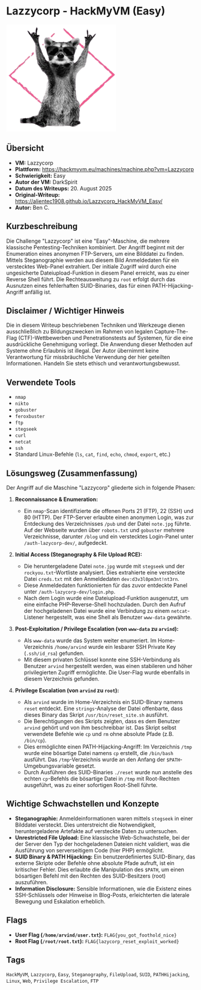 # Lazzycorp - HackMyVM (Easy)
 ![Lazzycorp.png](Lazzycorp.png)

## Übersicht

*   **VM:** Lazzycorp
*   **Plattform:** https://hackmyvm.eu/machines/machine.php?vm=Lazzycorp
*   **Schwierigkeit:** Easy
*   **Autor der VM:** DarkSpirit
*   **Datum des Writeups:** 20. August 2025
*   **Original-Writeup:** https://alientec1908.github.io/Lazzycorp_HackMyVM_Easy/
*   **Autor:** Ben C.

## Kurzbeschreibung

Die Challenge "Lazzycorp" ist eine "Easy"-Maschine, die mehrere klassische Pentesting-Techniken kombiniert. Der Angriff beginnt mit der Enumeration eines anonymen FTP-Servers, um eine Bilddatei zu finden. Mittels Steganographie werden aus diesem Bild Anmeldedaten für ein verstecktes Web-Panel extrahiert. Der initiale Zugriff wird durch eine ungesicherte Dateiupload-Funktion in diesem Panel erreicht, was zu einer Reverse Shell führt. Die Rechteausweitung zu `root` erfolgt durch das Ausnutzen eines fehlerhaften SUID-Binaries, das für einen PATH-Hijacking-Angriff anfällig ist.

## Disclaimer / Wichtiger Hinweis

Die in diesem Writeup beschriebenen Techniken und Werkzeuge dienen ausschließlich zu Bildungszwecken im Rahmen von legalen Capture-The-Flag (CTF)-Wettbewerben und Penetrationstests auf Systemen, für die eine ausdrückliche Genehmigung vorliegt. Die Anwendung dieser Methoden auf Systeme ohne Erlaubnis ist illegal. Der Autor übernimmt keine Verantwortung für missbräuchliche Verwendung der hier geteilten Informationen. Handeln Sie stets ethisch und verantwortungsbewusst.

## Verwendete Tools

*   `nmap`
*   `nikto`
*   `gobuster`
*   `feroxbuster`
*   `ftp`
*   `stegseek`
*   `curl`
*   `netcat`
*   `ssh`
*   Standard Linux-Befehle (`ls`, `cat`, `find`, `echo`, `chmod`, `export`, etc.)

## Lösungsweg (Zusammenfassung)

Der Angriff auf die Maschine "Lazzycorp" gliederte sich in folgende Phasen:

1.  **Reconnaissance & Enumeration:**
    *   Ein `nmap`-Scan identifizierte die offenen Ports 21 (FTP), 22 (SSH) und 80 (HTTP). Der FTP-Server erlaubte einen anonymen Login, was zur Entdeckung des Verzeichnisses `/pub` und der Datei `note.jpg` führte. Auf der Webseite wurden über `robots.txt` und `gobuster` mehrere Verzeichnisse, darunter `/blog` und ein verstecktes Login-Panel unter `/auth-lazycorp-dev/`, aufgedeckt.

2.  **Initial Access (Steganography & File Upload RCE):**
    *   Die heruntergeladene Datei `note.jpg` wurde mit `stegseek` und der `rockyou.txt`-Wortliste analysiert. Dies extrahierte eine versteckte Datei `creds.txt` mit den Anmeldedaten `dev:d3v3l0pm3nt!nt3rn`.
    *   Diese Anmeldedaten funktionierten für das zuvor entdeckte Panel unter `/auth-lazycorp-dev/login.php`.
    *   Nach dem Login wurde eine Dateiupload-Funktion ausgenutzt, um eine einfache PHP-Reverse-Shell hochzuladen. Durch den Aufruf der hochgeladenen Datei wurde eine Verbindung zu einem `netcat`-Listener hergestellt, was eine Shell als Benutzer `www-data` gewährte.

3.  **Post-Exploitation / Privilege Escalation (von `www-data` zu `arvind`):**
    *   Als `www-data` wurde das System weiter enumeriert. Im Home-Verzeichnis `/home/arvind` wurde ein lesbarer SSH Private Key (`.ssh/id_rsa`) gefunden.
    *   Mit diesem privaten Schlüssel konnte eine SSH-Verbindung als Benutzer `arvind` hergestellt werden, was einen stabileren und höher privilegierten Zugriff ermöglichte. Die User-Flag wurde ebenfalls in diesem Verzeichnis gefunden.

4.  **Privilege Escalation (von `arvind` zu `root`):**
    *   Als `arvind` wurde im Home-Verzeichnis ein SUID-Binary namens `reset` entdeckt. Eine `strings`-Analyse der Datei offenbarte, dass dieses Binary das Skript `/usr/bin/reset_site.sh` ausführt.
    *   Die Berechtigungen des Skripts zeigten, dass es dem Benutzer `arvind` gehört und von ihm beschreibbar ist. Das Skript selbst verwendete Befehle wie `cp` und `rm` ohne absolute Pfade (z.B. `/bin/cp`).
    *   Dies ermöglichte einen PATH-Hijacking-Angriff: Im Verzeichnis `/tmp` wurde eine bösartige Datei namens `cp` erstellt, die `/bin/bash` ausführt. Das `/tmp`-Verzeichnis wurde an den Anfang der `$PATH`-Umgebungsvariable gesetzt.
    *   Durch Ausführen des SUID-Binaries `./reset` wurde nun anstelle des echten `cp`-Befehls die bösartige Datei in `/tmp` mit Root-Rechten ausgeführt, was zu einer sofortigen Root-Shell führte.

## Wichtige Schwachstellen und Konzepte

*   **Steganographie:** Anmeldeinformationen waren mittels `stegseek` in einer Bilddatei versteckt. Dies unterstreicht die Notwendigkeit, heruntergeladene Artefakte auf versteckte Daten zu untersuchen.
*   **Unrestricted File Upload:** Eine klassische Web-Schwachstelle, bei der der Server den Typ der hochgeladenen Dateien nicht validiert, was die Ausführung von serverseitigem Code (hier PHP) ermöglicht.
*   **SUID Binary & PATH Hijacking:** Ein benutzerdefiniertes SUID-Binary, das externe Skripte oder Befehle ohne absolute Pfade aufruft, ist ein kritischer Fehler. Dies erlaubte die Manipulation des `$PATH`, um einen bösartigen Befehl mit den Rechten des SUID-Besitzers (root) auszuführen.
*   **Information Disclosure:** Sensible Informationen, wie die Existenz eines SSH-Schlüssels oder Hinweise in Blog-Posts, erleichterten die laterale Bewegung und Eskalation erheblich.

## Flags

*   **User Flag (`/home/arvind/user.txt`):** `FLAG{you_got_foothold_nice}`
*   **Root Flag (`/root/root.txt`):** `FLAG{lazycorp_reset_exploit_worked}`

## Tags

`HackMyVM`, `Lazzycorp`, `Easy`, `Steganography`, `FileUpload`, `SUID`, `PATHHijacking`, `Linux`, `Web`, `Privilege Escalation`, `FTP`
